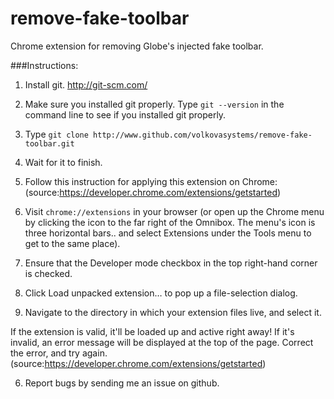remove-fake-toolbar
===================

Chrome extension for removing Globe's injected fake toolbar.


###Instructions:

1. Install git. http://git-scm.com/
2. Make sure you installed git properly. Type `git --version` in the command line to see if you installed git properly.
3. Type `git clone http://www.github.com/volkovasystems/remove-fake-toolbar.git`
4. Wait for it to finish.
5. Follow this instruction for applying this extension on Chrome: (source:https://developer.chrome.com/extensions/getstarted)

  1. Visit `chrome://extensions` in your browser (or open up the Chrome menu by clicking the icon to the far right of the       Omnibox. The menu's icon is three horizontal bars.. and select Extensions under the Tools menu to get to the same place).

  2. Ensure that the Developer mode checkbox in the top right-hand corner is checked.

  3. Click Load unpacked extension… to pop up a file-selection dialog.

  4. Navigate to the directory in which your extension files live, and select it.

If the extension is valid, it'll be loaded up and active right away! If it's invalid, an error message will be displayed at the top of the page. Correct the error, and try again. (source:https://developer.chrome.com/extensions/getstarted)

6. Report bugs by sending me an issue on github. 
